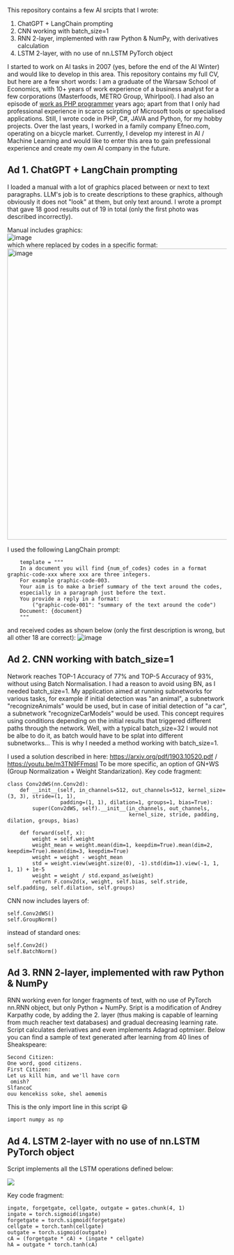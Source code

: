 This repository contains a few AI srcipts that I wrote:
1. ChatGPT + LangChain prompting
2. CNN working with batch_size=1
3. RNN 2-layer, implemented with raw Python & NumPy, with derivatives calculation
4. LSTM 2-layer, with no use of nn.LSTM PyTorch object

I started to work on AI tasks in 2007 (yes, before the end of the AI Winter) and would like to develop in this area. This repository contains my full CV, but here are a few short words: I am a graduate of the Warsaw School of Economics, with 10+ years of work experience of a business analyst for a few corporations (Masterfoods, METRO Group, Whirlpool). I had also an episode of [work as PHP programmer](https://github.com/wiiiktor/resume/blob/main/Wiktor_Migaszewski_referencje_serwisu_konsumenckiego_www_Bazaria_pl.pdf) years ago; apart from that I only had professional experience in scarce scirpting of Microsoft tools or specialised applications. Still, I wrote code in PHP, C#, JAVA and Python, for my hobby projects. Over the last years, I worked in a family company Efneo.com, operating on a bicycle market. Currently, I develop my interest in AI / Machine Learning and would like to enter this area to gain prefessional experience and create my own AI company in the future.

## Ad 1. ChatGPT + LangChain prompting
I loaded a manual with a lot of graphics placed between or next to text paragraphs. LLM's job is to create descriptions to these graphics, although obviously it does not "look" at them, but only text around. I wrote a prompt that gave 18 good results out of 19 in total (only the first photo was described incorrectly). 

Manual includes graphics:<br>
![image](https://github.com/wiiiktor/resume/assets/41764319/c53e291c-7ad9-464a-bbfe-b748ba2f92ae)
<br>which where replaced by codes in a specific format:<br>
<img width="668" alt="image" src="https://github.com/wiiiktor/resume/assets/41764319/1e2aec8c-0a07-48fe-9360-5a7733e06770">

I used the following LangChain prompt:
```{python}
    template = """
    In a document you will find {num_of_codes} codes in a format graphic-code-xxx where xxx are three integers.
    For example graphic-code-003.
    Your aim is to make a brief summary of the text around the codes, 
    especially in a paragraph just before the text.
    You provide a reply in a format:
        ("graphic-code-001": "summary of the text around the code")
    Document: {document}
    """
```
and received codes as shown below (only the first description is wrong, but all other 18 are correct):
![image](https://github.com/wiiiktor/resume/assets/41764319/20370f13-ecde-4ef2-89fd-2d095711a926)

## Ad 2. CNN working with batch_size=1
Network reaches TOP-1 Accuracy of 77% and TOP-5 Accuracy of 93%, without using Batch Normalisation. I had a reason to avoid using BN, as I needed batch_size=1. My application aimed at running subnetworks for various tasks, for example if initial detection was "an animal", a subnetwork "recognizeAnimals" would be used, but in case of initial detection of "a car", a subnetwork "recognizeCarModels" would be used. This concept requires using conditions depending on the initial results that triggered different paths through the network. Well, with a typical batch_size=32 I would not be albe to do it, as batch would have to be splat into different subnetworks... This is why I needed a method working with batch_size=1.

I used a solution described in here: https://arxiv.org/pdf/1903.10520.pdf / https://youtu.be/m3TN9FFmqsI To be more specific, an option of GN+WS (Group Normalization + Weight Standarization). Key code fragment: 
```{python}
class Conv2dWS(nn.Conv2d):
    def __init__(self, in_channels=512, out_channels=512, kernel_size=(3, 3), stride=(1, 1),
                 padding=(1, 1), dilation=1, groups=1, bias=True):
        super(Conv2dWS, self).__init__(in_channels, out_channels, 
                                       kernel_size, stride, padding, dilation, groups, bias)

    def forward(self, x):
        weight = self.weight
        weight_mean = weight.mean(dim=1, keepdim=True).mean(dim=2, keepdim=True).mean(dim=3, keepdim=True)
        weight = weight - weight_mean
        std = weight.view(weight.size(0), -1).std(dim=1).view(-1, 1, 1, 1) + 1e-5
        weight = weight / std.expand_as(weight)
        return F.conv2d(x, weight, self.bias, self.stride, self.padding, self.dilation, self.groups)
```
CNN now includes layers of: 
```{python}
self.Conv2dWS()
self.GroupNorm()
```
instead of standard ones: 
```{python}
self.Conv2d()
self.BatchNorm()
```

## Ad 3. RNN 2-layer, implemented with raw Python & NumPy
RNN working even for longer fragments of text, with no use of PyTorch nn.RNN object, but only Python + NumPy. Sript is a modification of Andrey Karpathy code, by adding the 2. layer (thus making is capable of learning from much reacher text databases) and gradual decreasing learning rate. Script calculates derivatives and even implements Adagrad optmiser. Below you can find a sample of text generated after learning from 40 lines of Sheakspeare:

```
Second Citizen:
One word, good citizens.
First Citizen:
Let us kill him, and we'll have corn  
 omish?
SlfancoC
ouu kencekiss soke, shel aememis 
```
This is the only import line in this script :smiley:
```{python}
import numpy as np
```

## Ad 4. LSTM 2-layer with no use of nn.LSTM PyTorch object
Script implements all the LSTM operations defined below:


<img src=https://i.stack.imgur.com/L6W94.png>


Key code fragment: 
```{python}
ingate, forgetgate, cellgate, outgate = gates.chunk(4, 1)
ingate = torch.sigmoid(ingate)
forgetgate = torch.sigmoid(forgetgate)
cellgate = torch.tanh(cellgate)
outgate = torch.sigmoid(outgate)
cA = (forgetgate * cA) + (ingate * cellgate)
hA = outgate * torch.tanh(cA)
```

